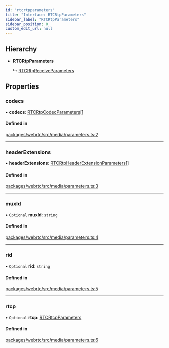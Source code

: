 ```yaml
---
id: "rtcrtpparameters"
title: "Interface: RTCRtpParameters"
sidebar_label: "RTCRtpParameters"
sidebar_position: 0
custom_edit_url: null
---
```


## Hierarchy

- **RTCRtpParameters**

  ↳ [RTCRtpReceiveParameters](rtcrtpreceiveparameters.md)

## Properties

### codecs

• **codecs**: [RTCRtpCodecParameters](../classes/rtcrtpcodecparameters.md)[]

#### Defined in

[packages/webrtc/src/media/parameters.ts:2](https://github.com/shinyoshiaki/werift-webrtc/blob/32ca930/packages/webrtc/src/media/parameters.ts#L2)

___

### headerExtensions

• **headerExtensions**: [RTCRtpHeaderExtensionParameters](../classes/rtcrtpheaderextensionparameters.md)[]

#### Defined in

[packages/webrtc/src/media/parameters.ts:3](https://github.com/shinyoshiaki/werift-webrtc/blob/32ca930/packages/webrtc/src/media/parameters.ts#L3)

___

### muxId

• `Optional` **muxId**: `string`

#### Defined in

[packages/webrtc/src/media/parameters.ts:4](https://github.com/shinyoshiaki/werift-webrtc/blob/32ca930/packages/webrtc/src/media/parameters.ts#L4)

___

### rid

• `Optional` **rid**: `string`

#### Defined in

[packages/webrtc/src/media/parameters.ts:5](https://github.com/shinyoshiaki/werift-webrtc/blob/32ca930/packages/webrtc/src/media/parameters.ts#L5)

___

### rtcp

• `Optional` **rtcp**: [RTCRtcpParameters](../classes/rtcrtcpparameters.md)

#### Defined in

[packages/webrtc/src/media/parameters.ts:6](https://github.com/shinyoshiaki/werift-webrtc/blob/32ca930/packages/webrtc/src/media/parameters.ts#L6)
